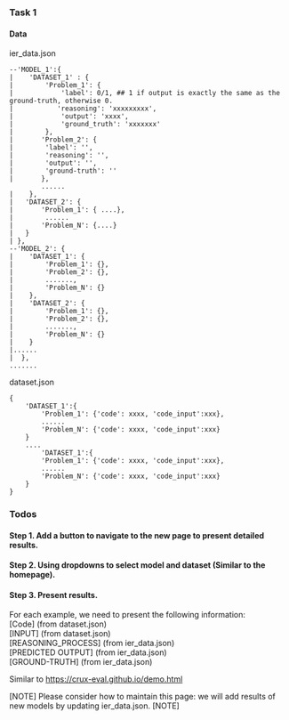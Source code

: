 ### Task 1
#### Data

ier_data.json
```
--'MODEL_1':{
|    'DATASET_1' : {
|        'Problem_1': {
|            'label': 0/1, ## 1 if output is exactly the same as the ground-truth, otherwise 0.
|           'reasoning': 'xxxxxxxxx',
|            'output': 'xxxx',
|            'ground_truth': 'xxxxxxx'
|        },
|       'Problem_2': {
|        'label': '',
|        'reasoning': '',
|        'output': '',
|        'ground-truth': ''
|       },
        ......
|    },
|   'DATASET_2': {
|       'Problem_1': { ....},
|        ......
|       'Problem_N': {....}
|   }
| },
--'MODEL_2': {
|    'DATASET_1': {
|        'Problem_1': {},
|        'Problem_2': {},
|        .......,
|        'Problem_N': {}
|    },
|    'DATASET_2': {
|        'Problem_1': {},
|        'Problem_2': {},
|        .......,
|        'Problem_N': {}
|    }
|......
|  },
.......

```
dataset.json

```
{
    'DATASET_1':{
        'Problem_1': {'code': xxxx, 'code_input':xxx},
        ......
        'Problem_N': {'code': xxxx, 'code_input':xxx}
    }
    ....
        'DATASET_1':{
        'Problem_1': {'code': xxxx, 'code_input':xxx},
        ......
        'Problem_N': {'code': xxxx, 'code_input':xxx}
    }
}
```

### Todos
#### Step 1. Add a button to navigate to the new page to present detailed results.
#### Step 2. Using dropdowns to select model and dataset (Similar to the homepage). 
#### Step 3. Present results.
For each example, we need to present the following information:  
[Code]   (from dataset.json)  
[INPUT]  (from dataset.json)  
[REASONING_PROCESS]  (from ier_data.json)  
[PREDICTED OUTPUT]  (from ier_data.json)  
[GROUND-TRUTH]  (from ier_data.json)

Similar to https://crux-eval.github.io/demo.html

[NOTE] Please consider how to maintain this page: we will add results of new models by updating ier_data.json.
[NOTE]